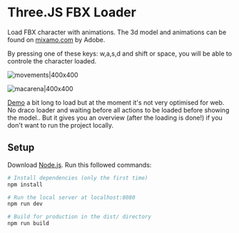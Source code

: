 # Three.JS FBX Loader

Load FBX character with animations. The 3d model and animations can be found on [mixamo.com](https://www.mixamo.com/) by Adobe.

By pressing one of these keys: w,a,s,d and shift or space, you will be able to controle the character loaded.

![movements|400x400](https://user-images.githubusercontent.com/4311684/121783253-73eebc00-cba5-11eb-9a19-0f9d7fa0953a.gif)

![macarena|400x400](https://user-images.githubusercontent.com/4311684/121783271-8668f580-cba5-11eb-8f1d-ef949c7bf5a5.gif)

[Demo](https://threejs-fbx-loader.netlify.app/) a bit long to load but at the moment it's not very optimised for web. No draco loader and waiting before all actions to be loaded before showing the model.. But it gives you an overview (after the loading is done!) if you don't want to run the project locally.

## Setup

Download [Node.js](https://nodejs.org/en/download/).
Run this followed commands:

```bash
# Install dependencies (only the first time)
npm install

# Run the local server at localhost:8080
npm run dev

# Build for production in the dist/ directory
npm run build
```
